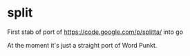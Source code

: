 split
=====

First stab of port of https://code.google.com/p/splitta/ into go

At the moment it's just a straight port of Word Punkt.
